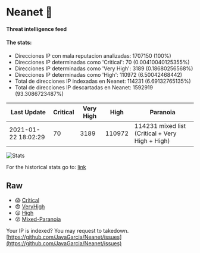 # Neanet :hocho:
#### Threat intelligence feed
#### The stats:

- Direcciones IP con mala reputacion analizadas: 1707150 (100%)
- Direcciones IP determinadas como 'Critical':  70 (0.00410040125355%)
- Direcciones IP determinadas como 'Very High':  3189 (0.18680256568%)
- Direcciones IP determinadas como 'High':  110972 (6.50042468442)
- Total de direcciones IP indexadas en Neanet:  114231 (6.69132765135%)
- Total de direcciones IP descartadas en Neanet:  1592919 (93.3086723487%)

| Last Update | Critical | Very High | High | Paranoia |
| --- | --- | --- | --- | --- |
| 2021-01-22 18:02:29 | 70 | 3189 | 110972 | 114231 mixed list (Critical + Very High + High)|

![Stats](https://docs.google.com/spreadsheets/d/e/2PACX-1vSnaNMIXVabIpDJjufMlzH7poXnshF3mgd8Is1g9ytUEzVsP5my4Trn8f-xkoLLQ38xpL3HtmUexLo6/pubchart?oid=501124687&format=image)

For the historical stats go to: [link](/stats.csv)
## Raw
- :scream: [Critical](https://raw.githubusercontent.com/JavaGarcia/Neanet/master/blacklists/neanet_critical.txt)
- :fearful: [VeryHigh](https://raw.githubusercontent.com/JavaGarcia/Neanet/master/blacklists/neanet_veryHigh.txtt)
- :frowning: [High](https://raw.githubusercontent.com/JavaGarcia/Neanet/master/blacklists/neanet_high.txt)
- :dizzy_face: [Mixed-Paranoia](https://raw.githubusercontent.com/JavaGarcia/Neanet/master/blacklists/neanet_all.txt)


Your IP is indexed? You may request to takedown. [https://github.com/JavaGarcia/Neanet/issues](https://github.com/JavaGarcia/Neanet/issues)







































































































































































































































































































































































































































































































































































































































































































































































































































































































































































































































































































































































































































































































































































































































































































































































































































































































































































































































































































































































































































































































































































































































































































































































































































































































































































































































































































































































































































































































































































































































































































































































































































































































































































































































































































































































































































































































































































































































